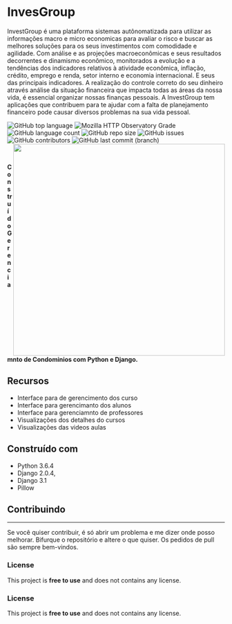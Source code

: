 # InvesGroup
InvestGroup é uma plataforma sistemas autônomatizada para utilizar as informações macro e micro economicas para avaliar o risco e buscar as melhores soluções para os seus investimentos com comodidade e agilidade. Com análise e as projeções macroeconômicas e seus resultados decorrentes e dinamismo econômico, monitorados a evolução e a tendências dos indicadores relativos à atividade econômica, inflação, crédito, emprego e renda, setor interno e economia internacional. E seus das principais indicadores. A realização do controle correto do seu dinheiro através análise da situação financeira que impacta todas as áreas da nossa vida, é essencial organizar nossas finanças pessoais. A InvestGroup tem aplicações que contribuem para te ajudar com a falta de planejamento financeiro pode causar diversos problemas na sua vida pessoal.


<p align = left'> 
               
   <img alt="GitHub top language" src="https://img.shields.io/github/languages/top/ricardolopespires/InvestGroup">
    <img alt="Mozilla HTTP Observatory Grade" src="https://img.shields.io/mozilla-observatory/grade/github.com?publish">
    <img alt="GitHub language count" src="https://img.shields.io/github/languages/count/ricardolopespires/InvestGroup">
    <img alt="GitHub repo size" src="https://img.shields.io/github/repo-size/ricardolopespires/Investgroup">
    <img alt="GitHub issues" src="https://img.shields.io/github/issues/ricardolopespires/InvestGroup">
    <img alt="GitHub contributors" src="https://img.shields.io/github/contributors/ricardolopespires/Investgroup">
    <img alt="GitHub last commit (branch)" src="https://img.shields.io/github/last-commit/ricardolopespires/InvestGroup/main">
                
   <img align = right src="https://github.com/ricardolopespires/SmartCity/blob/main/static/assets/images/home.png" width = 490/>
</p>


<br>

**Construído Gerenciamnto de Condominios com Python e Django.**




## Recursos

* Interface para de gerencimento dos curso
* Interface para gerencimanto dos alunos
* Interface para gerenciamnto de professores
* Visualizações dos detalhes do cursos
* Visualizações das videos aulas


## Construído com

* Python 3.6.4
* Django  2.0.4,
* Django 3.1
* Pillow

## Contribuindo

-----------------------------------------------------
Se você quiser contribuir, é só abrir um problema e me dizer onde posso melhorar.
Bifurque o repositório e altere o que quiser.
Os pedidos de pull são sempre bem-vindos.


### License

This project is **free to use** and does not contains any license.

### License

This project is **free to use** and does not contains any license.
